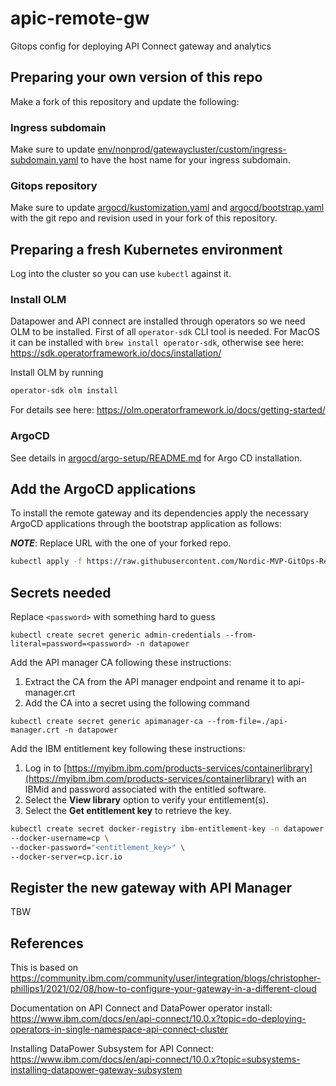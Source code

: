 # apic-remote-gw

Gitops config for deploying API Connect gateway and analytics

## Preparing your own version of this repo

Make a fork of this repository and update the following:

### Ingress subdomain

Make sure to update [env/nonprod/gatewaycluster/custom/ingress-subdomain.yaml](env/nonprod/gatewaycluster/custom/ingress-subdomain.yaml) to have the host name for your ingress subdomain.

### Gitops repository

Make sure to update [argocd/kustomization.yaml](argocd/kustomization.yaml) and [argocd/bootstrap.yaml](argocd/bootstrap.yaml) with the git repo and revision used in your fork of this repository.

## Preparing a fresh Kubernetes environment

Log into the cluster so you can use `kubectl` against it.

### Install OLM

Datapower and API connect are installed through operators so we need OLM to be installed. First of all `operator-sdk` CLI tool is needed. For MacOS it can be installed with `brew install operator-sdk`, otherwise see here: <https://sdk.operatorframework.io/docs/installation/>

Install OLM by running

```bash
operator-sdk olm install
```

For details see here: <https://olm.operatorframework.io/docs/getting-started/>

### ArgoCD

See details in [argocd/argo-setup/README.md](argocd/argo-setup/README.md) for Argo CD installation.

## Add the ArgoCD applications

To install the remote gateway and its dependencies apply the necessary ArgoCD applications through the bootstrap application as follows:

**_NOTE_**: Replace URL with the one of your forked repo.

```bash
kubectl apply -f https://raw.githubusercontent.com/Nordic-MVP-GitOps-Repos/apic-remote-gw/main/argocd/bootstrap.yaml -n argocd
```

## Secrets needed

Replace `<password>` with something hard to guess

`kubectl create secret generic admin-credentials --from-literal=password=<password> -n datapower`

Add the API manager CA following these instructions:

1. Extract the CA from the API manager endpoint and rename it to api-manager.crt
2. Add the CA into a secret using the following command

`kubectl create secret generic apimanager-ca --from-file=./api-manager.crt -n datapower`

Add the IBM entitlement key following these instructions:

1. Log in to [https://myibm.ibm.com/products-services/containerlibrary](https://myibm.ibm.com/products-services/containerlibrary) with an IBMid and password associated with the entitled software.
2. Select the **View library** option to verify your entitlement(s).
3. Select the **Get entitlement key** to retrieve the key.

```bash
kubectl create secret docker-registry ibm-entitlement-key -n datapower \
--docker-username=cp \
--docker-password="<entitlement_key>" \
--docker-server=cp.icr.io
```
## Register the new gateway with API Manager

TBW

## References

This is based on https://community.ibm.com/community/user/integration/blogs/christopher-phillips1/2021/02/08/how-to-configure-your-gateway-in-a-different-cloud

Documentation on API Connect and DataPower operator install: https://www.ibm.com/docs/en/api-connect/10.0.x?topic=do-deploying-operators-in-single-namespace-api-connect-cluster

Installing DataPower Subsystem for API Connect: https://www.ibm.com/docs/en/api-connect/10.0.x?topic=subsystems-installing-datapower-gateway-subsystem
